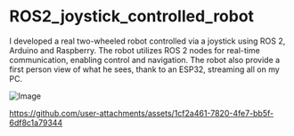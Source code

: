 # ROS2_joystick_controlled_robot
I developed a real two-wheeled robot controlled via a joystick using ROS 2, Arduino and Raspberry. The robot utilizes ROS 2 nodes for real-time communication, enabling control and navigation. The robot also provide a first person view of what he sees, thank to an ESP32, streaming all on my PC. 

![Image](https://github.com/user-attachments/assets/b1c1eeab-786c-4a1e-8a99-f9ab46e6c8e3)

https://github.com/user-attachments/assets/1cf2a461-7820-4fe7-bb5f-6df8c1a79344

